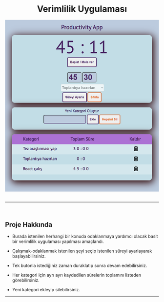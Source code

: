 <h1 align="center">Verimlilik Uygulaması</h1>

<div align="center">
    <img src="./assets/Counter_project_image_.png">
</div>

</br>

---

</br>

## Proje Hakkında

- Burada istenilen herhangi bir konuda odaklanmaya yardımcı olacak basit bir verimlilik uygulaması yapılması amaçlandı.

- Çalışmak-odaklanmak istenilen şeyi seçip istenilen süreyi ayarlayarak başlayabilirsiniz.

- Tek butonla istediğiniz zaman duraklatıp sonra devam edebilirsiniz.

- Her kategori için ayrı ayrı kaydedilen sürelerin toplamını listeden görebilirsiniz.

- Yeni kategori ekleyip silebilirsiniz.

---

</br>
